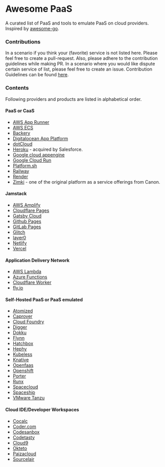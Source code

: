 # Awesome PaaS
A curated list of PaaS and tools to emulate PaaS on cloud providers. Inspired by [awesome-go](https://github.com/avelino/awesome-go).


### Contributions

In a scenario if you think your (favorite) service is not listed here. Please feel free to create a pull-request. Also, please adhere to the contribution guidelines while making PR. In a scenario where you would like dispute certain service of list, please feel free to create an issue. Contribution Guidelines can be found [here](CONTRIBUTING.md).

### Contents

Following providers and products are listed in alphabetical order.

#### PaaS or CaaS
- [AWS App Runner](https://aws.amazon.com/apprunner)
- [AWS ECS](https://aws.amazon.com/ecs)
- [Backery](https://backery.io/)
- [Digitalocean App Platform](https://www.digitalocean.com/products/app-platform)
- [dotCloud](https://www.docker.com/docker-news-and-press/dotcloud-inc-now-docker-inc)
- [Heroku](https://www.heroku.com) - acquired by Salesforce.
- [Google cloud appengine](https://cloud.google.com/appengine)
- [Google Cloud Run](https://cloud.google.com/run)
- [Platform.sh](https://platform.sh)
- [Railway](https://railway.app/)
- [Render](https://render.com)
- [Zimki](https://www.slideshare.net/swardley/zimki-2006) - one of the original platform as a service offerings from Canon.

#### Jamstack
- [AWS Amplify](https://aws.amazon.com/amplify)
- [Cloudflare Pages](https://pages.cloudflare.com/)
- [Gatsby Cloud](https://www.gatsbyjs.com/products/cloud/)
- [Github Pages](https://pages.github.com/)
- [GitLab Pages](https://docs.gitlab.com/ee/user/project/pages/)
- [Glitch](https://glitch.com/)
- [layer0](https://www.layer0.co)
- [Netlify](https://www.netlify.com)
- [Vercel](https://vercel.com)

#### Application Delivery Network
- [AWS Lambda](https://aws.amazon.com/lambda/)
- [Azure Functions](https://docs.microsoft.com/en-us/azure/azure-functions/)
- [Cloudflare Worker](https://workers.cloudflare.com/)
- [fly.io](https://fly.io)

#### Self-Hosted PaaS or PaaS emulated
- [Atomized](https://atomizedhq.com/)
- [Caprover](https://caprover.com/)
- [Cloud Foundry](https://www.cloudfoundry.org/)
- [Digger](https://digger.dev/)
- [Dokku](https://dokku.com)
- [Flynn](https://github.com/flynn/flynn) 
- [Hatchbox](https://www.hatchbox.io)
- [Hephy](https://web.teamhephy.com/)
- [Kubeless](https://kubeless.io/)
- [Knative](https://knative.dev/docs/)
- [Openfaas](https://www.openfaas.com/)
- [Openshift](https://www.redhat.com/en/technologies/cloud-computing/openshift)
- [Porter](https://porter.run)
- [Runx](https://runx.dev)
- [Spacecloud](https://space-cloud.io/)
- [Spaceship](https://spaceship.run)
- [VMware Tanzu](https://tanzu.vmware.com)


#### Cloud IDE/Developer Workspaces
- [Cocalc](https://cocalc.com/)
- [Coder.com](https://coder.com/)
- [Codesanbox](https://codesandbox.io/)
- [Codetasty](https://codetasty.com/)
- [Cloud9](https://aws.amazon.com/cloud9/)
- [Okteto](https://okteto.com/)
- [Paizacloud](https://paiza.cloud/en/jupyter-notebook-online)
- [Sourcelair](https://ide.sourcelair.com/home)

